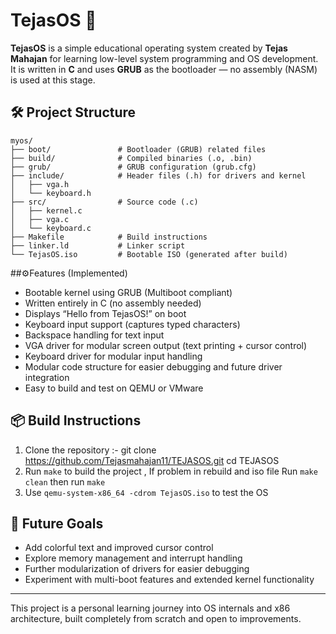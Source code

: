# TejasOS 🚀

**TejasOS** is a simple educational operating system created by **Tejas Mahajan** for learning low-level system programming and OS development. It is written in **C** and uses **GRUB** as the bootloader — no assembly (NASM) is used at this stage.

## 🛠️ Project Structure
```   
myos/
├── boot/               # Bootloader (GRUB) related files
├── build/              # Compiled binaries (.o, .bin)
├── grub/               # GRUB configuration (grub.cfg)
├── include/            # Header files (.h) for drivers and kernel
│   ├── vga.h
│   └── keyboard.h
├── src/                # Source code (.c)
│   ├── kernel.c
│   ├── vga.c
│   └── keyboard.c
├── Makefile            # Build instructions
├── linker.ld           # Linker script
└── TejasOS.iso         # Bootable ISO (generated after build)
```

##⚙️Features (Implemented)

- Bootable kernel using GRUB (Multiboot compliant)
- Written entirely in C (no assembly needed)
- Displays “Hello from TejasOS!” on boot
- Keyboard input support (captures typed characters)
- Backspace handling for text input
- VGA driver for modular screen output (text printing + cursor control)
- Keyboard driver for modular input handling
- Modular code structure for easier debugging and future driver integration
- Easy to build and test on QEMU or VMware

## 📦 Build Instructions

1. Clone the repository :-
   git clone https://github.com/Tejasmahajan11/TEJASOS.git
   cd TEJASOS
2. Run `make` to build the project , If problem in rebuild and iso file  Run `make clean` then run `make`
3. Use `qemu-system-x86_64 -cdrom TejasOS.iso` to test the OS

## 🔭 Future Goals

- Add colorful text and improved cursor control
- Explore memory management and interrupt handling
- Further modularization of drivers for easier debugging
- Experiment with multi-boot features and extended kernel functionality

---

This project is a personal learning journey into OS internals and x86 architecture, built completely from scratch and open to improvements.

